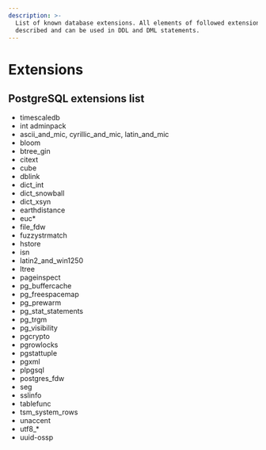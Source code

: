 ```yaml
---
description: >-
  List of known database extensions. All elements of followed extensions are
  described and can be used in DDL and DML statements.
---
```


# Extensions

## PostgreSQL extensions list

* timescaledb
* int adminpack
* ascii\_and\_mic, cyrillic\_and\_mic, latin\_and\_mic
* bloom
* btree\_gin
* citext
* cube
* dblink
* dict\_int
* dict\_snowball
* dict\_xsyn
* earthdistance
* euc\*
* file\_fdw
* fuzzystrmatch
* hstore
* isn
* latin2\_and\_win1250
* ltree
* pageinspect
* pg\_buffercache
* pg\_freespacemap
* pg\_prewarm
* pg\_stat\_statements
* pg\_trgm
* pg\_visibility
* pgcrypto
* pgrowlocks
* pgstattuple
* pgxml
* plpgsql
* postgres\_fdw
* seg
* sslinfo
* tablefunc
* tsm\_system\_rows
* unaccent
* utf8\_\*
* uuid-ossp

